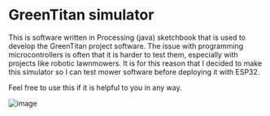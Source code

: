 # GreenTitan simulator

This is software written in Processing (java) sketchbook that is used to develop the GreenTitan project software. The issue with programming microcontrollers is often that it is harder to test them, especially with projects like robotic lawnmowers. It is for this reason that I decided to make this simulator so I can test mower software before deploying it with ESP32.

Feel free to use this if it is helpful to you in any way.

![image](https://github.com/KristijanPruzinac/GreenTitan/assets/52870148/c8b7b177-3f40-40d2-a0c1-45a999eed30e)
